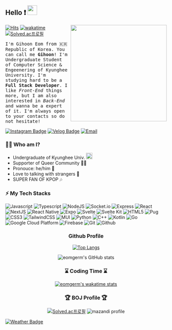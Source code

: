 

## Hello ❗ <img src="./images/wave-hello.gif" height="30">
<img src="./images/profile.png" align="right" height="300
"/>

[![Hits](https://hits.seeyoufarm.com/api/count/incr/badge.svg?url=https%3A%2F%2Fgithub.com%2Feomgerm&count_bg=%23FF5252&title_bg=%23535353&icon=&icon_color=%23E7E7E7&title=views&edge_flat=true)](https://hits.seeyoufarm.com)
[![wakatime](https://wakatime.com/badge/user/2bc3057d-356c-4085-8a40-dcf77da7bb8a.svg?style=flat-square)](https://wakatime.com/@2bc3057d-356c-4085-8a40-dcf77da7bb8a)
[![Solved.ac프로필](http://mazassumnida.wtf/api/mini/generate_badge?boj=rlgns0705)](https://solved.ac/rlgns0705)


<samp>I'm Gihoon Eom from 🇰🇷 Republic of Korea. You can call me **Gihoon**! I'm Undergraduate Student of Computer Science & Engeenering of Kyunghee University. I'm studying hard to be a **Full Stack Developer**. I like *Front-End* things more, but I am also interested in *Back-End* and wanna be a expert of it. I'm always open to your contacts so do not hesitate! </samp>

[![Instagram Badge](http://img.shields.io/badge/-Instagram-8134af?style=flat-square&logo=instagram&link=https://www.instagram.com/fb_26.55/)](https://www.instagram.com/fb_26.55/)
[![Velog Badge](http://img.shields.io/badge/-Velog-20c997?style=flat-square&logo=velog&logoColor=white&link=https://velog.io/@eomgerm)](https://velog.io/@eomgerm)
[![Email](http://img.shields.io/badge/-fishbread00@gmail.com-4885ed?style=flat-square&logo=gmail&link=mailto:fishbread00@gmail.com)](mailto:fishbread00@gmail.com)
### 💁‍♂️ Who am I?
- Undergraduate of Kyunghee Univ. <a href="https://www.khu.ac.kr/"><img src="./images/kyunghee.svg" width="20"></a>
- Supporter of Queer Community 🏳️‍🌈
- Pronouce: he/him 👨
- Love to talking with strangers 💬
- SUPER FAN OF KPOP 🎶
### ⚡ My Tech Stacks
![Javascript](http://img.shields.io/badge/-Javascript-f7e018?style=flat-square&logo=javascript&logoColor=black)
![Typescript](http://img.shields.io/badge/-Typescript-3178C6?style=flat-square&logo=typescript&logoColor=white)
![NodeJS](http://img.shields.io/badge/-Node.js-333?style=flat-square&logo=Node.js)
![Socket.io](http://img.shields.io/badge/-Socket.io-010101?style=flat-square&logo=Socket.io&logoColor=white)
![Express](http://img.shields.io/badge/-Express-000000?style=flat-square&logo=Express&logoColor=white)
![React](http://img.shields.io/badge/-React-20232a?style=flat-square&logo=React)
![NextJS](http://img.shields.io/badge/-NextJS-000000?style=flat-square&logo=Next.js&logoColor=white)
![React Native](http://img.shields.io/badge/-React_Native-20232a?style=flat-square&logo=React)
![Expo](http://img.shields.io/badge/-Expo-000020?style=flat-square&logo=expo&logoColor=white)
![Svelte](http://img.shields.io/badge/-Svelte-ff3e00?style=flat-square&logo=Svelte&logoColor=white)
![Svelte Kit](http://img.shields.io/badge/-Svelte_Kit-ff3e00?style=flat-square&logo=Svelte&logoColor=white)
![HTML5](http://img.shields.io/badge/-HTML5-f06529?style=flat-square&logo=HTML5&logoColor=white)
![Pug](http://img.shields.io/badge/-Pug-a86454?style=flat-square&logo=Pug&logoColor=black)
![CSS3](http://img.shields.io/badge/-CSS3-1572b6?style=flat-square&logo=CSS3)
![TailwindCSS](http://img.shields.io/badge/-TailwindCSS-06d6b4?style=flat-square&logo=TailwindCSS&logoColor=white)
![MUI](http://img.shields.io/badge/-MUI-007fff?style=flat-square&logo=MUI&logoColor=white)
![Python](http://img.shields.io/badge/-Python-3776ab?style=flat-square&logo=Python&logoColor=white)
![C++](http://img.shields.io/badge/-C++-00599c?style=flat-square&logo=C%2B%2B&logoColor=white)
![Kotlin](http://img.shields.io/badge/-Kotlin-7f52ff?style=flat-square&logo=Kotlin&logoColor=white)
![Go](http://img.shields.io/badge/-Go-00add8?style=flat-square&logo=Go&logoColor=white)
![Google Cloud Platform](http://img.shields.io/badge/-Google_Cloud_Platform-34ab53?style=flat-square&logo=GoogleCloud)
![Firebase](http://img.shields.io/badge/-Firebase-2C384A?style=flat-square&logo=firebase)
![Git](http://img.shields.io/badge/-Git-f05032?style=flat-square&logo=Git&logoColor=white)
![Github](http://img.shields.io/badge/-Github-181717?style=flat-square&logo=Github&logoColor=white)

<div align="center">
<h3>Github Profile</h3>

[![Top Langs](https://github-readme-stats.vercel.app/api/top-langs/?username=eomgerm&layout=compact)](https://github.com/anuraghazra/github-readme-stats) 
  
![eomgerm's GitHub stats](https://github-readme-stats.vercel.app/api?username=eomgerm&show_icons=true&theme=onedark&hide_border=true)

</div>

<div align="center">
<h3>⌛ Coding Time ⌛</h3>

[![eomgerm's wakatime stats](https://github-readme-stats.vercel.app/api/wakatime?username=eomgerm)](https://github.com/anuraghazra/github-readme-stats)
</div>


<div align="center">
<h3>🏆 BOJ Profile 🏆</h3>

[![Solved.ac프로필](http://mazassumnida.wtf/api/v2/generate_badge?boj=rlgns0705)](https://solved.ac/rlgns0705)
![mazandi profile](http://mazandi.herokuapp.com/api?handle=rlgns0705&theme=dark)

</div>

[![Weather Badge](https://weather-badge.vercel.app/api/badge?lat=37.5666791&lon=126.9782914)](https://weather-badge.vercel.app//api/badge?lat=37.5666791&lon=126.9782914)
